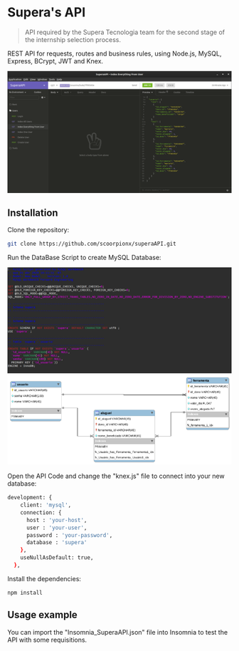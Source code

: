 # Supera's API
> API required by the Supera Tecnologia team for the second stage of the internship selection process.


REST API for requests, routes and business rules, using Node.js, MySQL, Express, BCrypt, JWT and Knex. 

![](Example.png)

## Installation

Clone the repository:

```sh
git clone https://github.com/scoorpionx/superaAPI.git
```

Run the DataBase Script to create MySQL Database:

![](SQLScript.png)
![](DataBaseModel.png)

Open the API Code and change the "knex.js" file to connect into your new database:

```sh
development: {
    client: 'mysql',
    connection: {
      host : 'your-host',
      user : 'your-user',
      password : 'your-password',
      database : 'supera'
    },
    useNullAsDefault: true,
  },
```

Install the dependencies:

```sh
npm install
```

## Usage example

You can import the "Insomnia_SuperaAPI.json" file into Insomnia to test the API with some requisitions.



